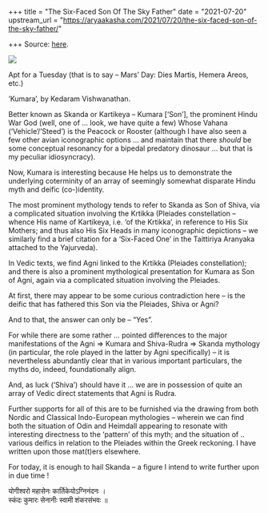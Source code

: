 +++
title = "The Six-Faced Son Of The Sky Father"
date = "2021-07-20"
upstream_url = "https://aryaakasha.com/2021/07/20/the-six-faced-son-of-the-sky-father/"

+++
Source: [here](https://aryaakasha.com/2021/07/20/the-six-faced-son-of-the-sky-father/).

![](https://aryaakasha.files.wordpress.com/2021/07/e6thllhucaengzc.jpg?w=1024)

Apt for a Tuesday (that is to say – Mars’ Day: Dies Martis, Hemera
Areos, etc.)

‘Kumara’, by Kedaram Vishwanathan.

Better known as Skanda or Kartikeya – Kumara \[‘Son’\], the prominent
Hindu War God (well, one of … look, we have quite a few) Whose Vahana
(‘Vehicle’/’Steed’) is the Peacock or Rooster (although I have also seen
a few other avian iconographic options … and maintain that there
*should* be some conceptual resonancy for a bipedal predatory dinosaur …
but that is my peculiar idiosyncracy).

Now, Kumara is interesting because He helps us to demonstrate the
underlying coterminity of an array of seemingly somewhat disparate Hindu
myth and deific (co-)identity.

The most prominent mythology tends to refer to Skanda as Son of Shiva,
via a complicated situation involving the Krtikka (Pleiades
constellation – whence His name of Kartikeya, i.e. ‘of the Krtikka’, in
reference to His Six Mothers; and thus also His Six Heads in many
iconographic depictions – we similarly find a brief citation for a
‘Six-Faced One’ in the Taittiriya Aranyaka attached to the Yajurveda).

In Vedic texts, we find Agni linked to the Krtikka (Pleiades
constellation); and there is also a prominent mythological presentation
for Kumara as Son of Agni, again via a complicated situation involving
the Pleiades.

At first, there may appear to be some curious contradiction here – is
the deific that has fathered this Son via the Pleiades, Shiva or Agni?

And to that, the answer can only be – “Yes”.

For while there are some rather … pointed differences to the major
manifestations of the Agni => Kumara and Shiva-Rudra => Skanda mythology
(in particular, the role played in the latter by Agni specifically) – it
is nevertheless abundantly clear that in various important particulars,
the myths do, indeed, foundationally align.

And, as luck (‘Shiva’) should have it … we are in possession of quite an
array of Vedic direct statements that Agni is Rudra.

Further supports for all of this are to be furnished via the drawing
from both Nordic and Classical Indo-European mythologies – wherein we
can find both the situation of Odin and Heimdall appearing to resonate
with interesting directness to the ‘pattern’ of this myth; and the
situation of .. various deifics in relation to the Pleiades within the
Greek reckoning. I have written upon those mat(t)ers elsewhere.

For today, it is enough to hail Skanda – a figure I intend to write
further upon in due time !

योगीश्वरो महासेनः कार्तिकेयोऽग्निनंदनः ।  
स्कंदः कुमारः सेनानीः स्वामी शंकरसंभवः ॥
